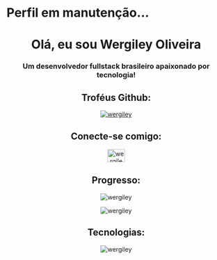 <h1>Perfil em manutenção...</h1>
<h1 align="center">Olá, eu sou Wergiley Oliveira</h1>
<h3 align="center">Um desenvolvedor fullstack brasileiro apaixonado por tecnologia!</h3>

<div align="center">
<h2>Troféus Github:</h2>
<p><a href= "https://github.com/ryo-ma/github-profile-trophy"><img src="https://github-profile-trophy.vercel.app/?username=wergiley" alt="wergiley" /></a></p>
</div>

<div align="center">
<h2>Conecte-se comigo:</h2>
<p><a href="https://instagram.com/wergileyoliveira" target="blank"><img align="center" src="https://raw.githubusercontent.com/rahuldkjain/github-profile-readme-generator /master/src/images/icons/Social/instagram.svg" alt="wergileyoliveira" height="30" width="40" /></a>
</p>
</div>

<div align="center">
<h2>Progresso:</h2>
<p><img align="center" src="https://github-readme-stats.vercel.app/api?username=wergiley&show_icons=true&locale=en" alt="wergiley" /></p>
<p><img align="center" src="https://github-readme-streak-stats.herokuapp.com/?user=wergiley&" alt="wergiley" /></p>
</div>

<div align="center">
<h2>Tecnologias:</h2>
<p><img src="https://github-readme-stats.vercel.app/api/top-langs?username=wergiley&show_icons=true&locale=en&layout=compact" alt="wergiley" /></p>
</div>

